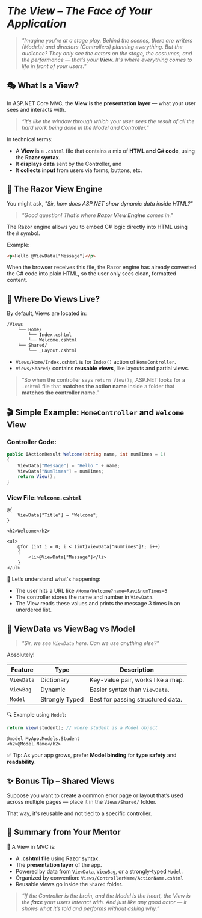 
# *The View – The Face of Your Application*

> *"Imagine you're at a stage play. Behind the scenes, there are writers (Models) and directors (Controllers) planning everything. But the audience? They only see the actors on the stage, the costumes, and the performance — that’s your **View**. It's where everything comes to life in front of your users."*

## 🎭 What Is a View?

In ASP.NET Core MVC, the **View** is the **presentation layer** — what your user sees and interacts with.

> *“It’s like the window through which your user sees the result of all the hard work being done in the Model and Controller.”*

In technical terms:

* A **View** is a `.cshtml` file that contains a mix of **HTML and C# code**, using the **Razor syntax**.
* It **displays data** sent by the Controller, and
* It **collects input** from users via forms, buttons, etc.

## 🔧 The Razor View Engine

You might ask, *"Sir, how does ASP.NET show dynamic data inside HTML?"*

> *"Good question! That’s where **Razor View Engine** comes in."*

The Razor engine allows you to embed C# logic directly into HTML using the `@` symbol.

Example:

```html
<p>Hello @ViewData["Message"]</p>
```

When the browser receives this file, the Razor engine has already converted the C# code into plain HTML, so the user only sees clean, formatted content.

## 📂 Where Do Views Live?

By default, Views are located in:

```
/Views
    └── Home/
        └── Index.cshtml
        └── Welcome.cshtml
    └── Shared/
        └── _Layout.cshtml
```

* `Views/Home/Index.cshtml` is for `Index()` action of `HomeController`.
* `Views/Shared/` contains **reusable views**, like layouts and partial views.

> “So when the controller says `return View();`, ASP.NET looks for a `.cshtml` file that **matches the action name** inside a folder that **matches the controller name**.”

## 🎬 Simple Example: `HomeController` and `Welcome` View

### Controller Code:

```csharp
public IActionResult Welcome(string name, int numTimes = 1)
{
    ViewData["Message"] = "Hello " + name;
    ViewData["NumTimes"] = numTimes;
    return View();
}
```

### View File: `Welcome.cshtml`

```razor
@{
    ViewData["Title"] = "Welcome";
}

<h2>Welcome</h2>

<ul>
    @for (int i = 0; i < (int)ViewData["NumTimes"]!; i++)
    {
        <li>@ViewData["Message"]</li>
    }
</ul>
```

🧠 Let’s understand what's happening:

* The user hits a URL like `/Home/Welcome?name=Ravi&numTimes=3`
* The controller stores the name and number in `ViewData`.
* The View reads these values and prints the message 3 times in an unordered list.

## 💬 ViewData vs ViewBag vs Model

> *"Sir, we see `ViewData` here. Can we use anything else?"*

Absolutely!

| Feature    | Type           | Description                       |
| ---------- | -------------- | --------------------------------- |
| `ViewData` | Dictionary     | Key-value pair, works like a map. |
| `ViewBag`  | Dynamic        | Easier syntax than `ViewData`.    |
| `Model`    | Strongly Typed | Best for passing structured data. |

🔍 Example using `Model`:

```csharp
return View(student); // where student is a Model object
```

```razor
@model MyApp.Models.Student
<h2>@Model.Name</h2>
```

✅ Tip: As your app grows, prefer **Model binding** for **type safety** and **readability**.

## ✨ Bonus Tip – Shared Views

Suppose you want to create a common error page or layout that’s used across multiple pages — place it in the `Views/Shared/` folder.

That way, it's reusable and not tied to a specific controller.

## 🎯 Summary from Your Mentor

🧾 A View in MVC is:

* A **.cshtml file** using Razor syntax.
* The **presentation layer** of the app.
* Powered by data from `ViewData`, `ViewBag`, or a strongly-typed `Model`.
* Organized by convention: `Views/ControllerName/ActionName.cshtml`
* Reusable views go inside the `Shared` folder.

> *“If the Controller is the brain, and the Model is the heart, the View is the **face** your users interact with. And just like any good actor — it shows what it’s told and performs without asking why.”*

 